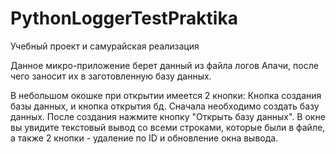 # PythonLoggerTestPraktika
Учебный проект и самурайская реализация

Данное микро-приложение берет данный из файла логов Апачи, после чего заносит их в заготовленную базу данных.

В небольшом окошке при открытии имеется 2 кнопки: Кнопка создания базы данных, и кнопка открытия бд.
Сначала необходимо создать базу данных. 
После создания нажмите кнопку "Открыть базу данных".
В окне вы увидите текстовый вывод со всеми строками, которые были в файле, а также 2 кнопки - удаление по ID и обновление окна вывода.
